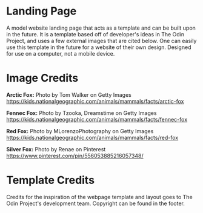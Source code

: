 # Landing Page
A model website landing page that acts as a template and can be built upon in the future. It is a template based off of developer's ideas in The Odin Project, and uses a few external images that are cited below. One can easily use this template in the future for a website of their own design. Designed for use on a computer, not a mobile device.

# Image Credits
**Arctic Fox:** Photo by Tom Walker on Getty Images<br />
https://kids.nationalgeographic.com/animals/mammals/facts/arctic-fox

**Fennec Fox:** Photo by Tzooka, Dreamstime on Getty Images<br />
https://kids.nationalgeographic.com/animals/mammals/facts/fennec-fox

**Red Fox:** Photo by MLorenzoPhotography on Getty Images<br />
https://kids.nationalgeographic.com/animals/mammals/facts/red-fox

**Silver Fox:** Photo by Renae on Pinterest<br />
https://www.pinterest.com/pin/556053885216057348/

# Template Credits
 Credits for the inspiration of the webpage template and layout goes to The Odin Project's development team. Copyright can be found in the footer.
